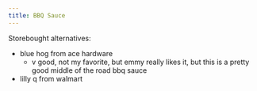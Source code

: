 ```yaml
---
title: BBQ Sauce
---
```


Storebought alternatives:
- blue hog from ace hardware
  - v good, not my favorite, but emmy really likes it, but this is a pretty good middle of the road bbq sauce
- lilly q from walmart
